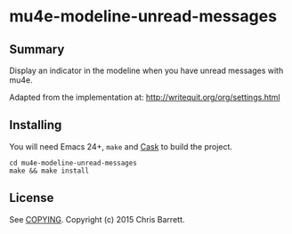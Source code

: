 # mu4e-modeline-unread-messages

## Summary

Display an indicator in the modeline when you have unread messages with mu4e.

Adapted from the implementation at: http://writequit.org/org/settings.html

## Installing

You will need Emacs 24+, `make` and [Cask](https://github.com/cask/cask) to
build the project.

    cd mu4e-modeline-unread-messages
    make && make install

## License

See [COPYING][]. Copyright (c) 2015 Chris Barrett.


[CONTRIBUTING]: ./CONTRIBUTING.md
[COPYING]: ./COPYING
